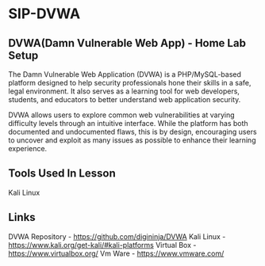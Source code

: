# SIP-DVWA
## DVWA(Damn Vulnerable Web App) - Home Lab Setup
The Damn Vulnerable Web Application (DVWA) is a PHP/MySQL-based platform designed to help security professionals hone their skills in a safe, legal environment. It also serves as a learning tool for web developers, students, and educators to better understand web application security.

DVWA allows users to explore common web vulnerabilities at varying difficulty levels through an intuitive interface. While the platform has both documented and undocumented flaws, this is by design, encouraging users to uncover and exploit as many issues as possible to enhance their learning experience.

## Tools Used In Lesson
Kali Linux

## Links
DVWA Repository - https://github.com/digininja/DVWA
Kali Linux - https://www.kali.org/get-kali/#kali-platforms
Virtual Box - https://www.virtualbox.org/
Vm Ware - https://www.vmware.com/

